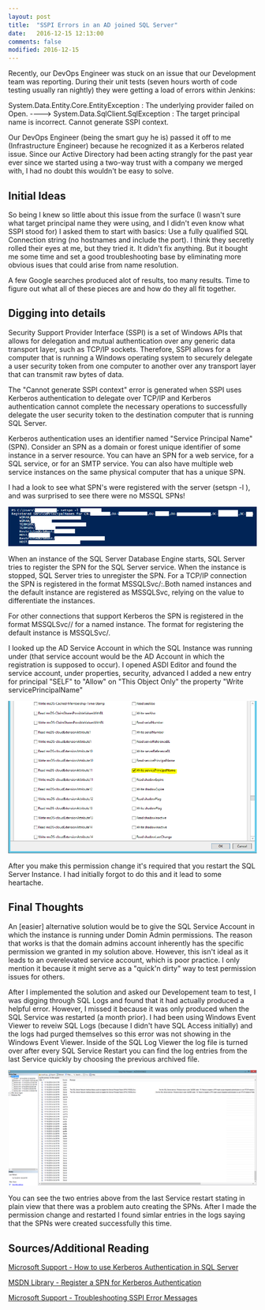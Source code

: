 ```yaml
---
layout: post
title:  "SSPI Errors in an AD joined SQL Server"
date:   2016-12-15 12:13:00
comments: false
modified: 2016-12-15
---
```


Recently, our DevOps Engineer was stuck on an issue that our Development team was reporting. During their unit tests (seven hours worth of code testing usually ran nightly) they were getting a load of errors within Jenkins:

System.Data.Entity.Core.EntityException : The underlying provider failed on Open.
  ----> System.Data.SqlClient.SqlException : The target principal name is incorrect.  Cannot generate SSPI context.

Our DevOps Engineer (being the smart guy he is) passed it off to me (Infrastructure Engineer) because he recognized it as a Kerberos related issue. Since our Active Directory had been acting strangly for the past year ever since we started using a two-way trust with a company we merged with, I had no doubt this wouldn't be easy to solve. 

## Initial Ideas

So being I knew so little about this issue from the surface (I wasn't sure what target principal name they were using, and I didn't even know what SSPI stood for) I asked them to start with basics: Use a fully qualified SQL Connection string (no hostnames and include the port). I think they secretly rolled their eyes at me, but they tried it. It didn't fix anything. But it bought me some time and set a good troubleshooting base by eliminating more obvious isues that could arise from name resolution. 

A few Google searches produced alot of results, too many results. Time to figure out what all of these pieces are and how do they all fit together. 

## Digging into details

Security Support Provider Interface (SSPI) is a set of Windows APIs that allows for delegation and mutual authentication over any generic data transport layer, such as TCP/IP sockets. Therefore, SSPI allows for a computer that is running a Windows operating system to securely delegate a user security token from one computer to another over any transport layer that can transmit raw bytes of data. 

The "Cannot generate SSPI context" error is generated when SSPI uses Kerberos authentication to delegate over TCP/IP and Kerberos authentication cannot complete the necessary operations to successfully delegate the user security token to the destination computer that is running SQL Server.

Kerberos authentication uses an identifier named "Service Principal Name" (SPN). Consider an SPN as a domain or forest unique identifier of some instance in a server resource. You can have an SPN for a web service, for a SQL service, or for an SMTP service. You can also have multiple web service instances on the same physical computer that has a unique SPN.

I had a look to see what SPN's were registered with the server (setspn -l <servername>), and was surprised to see there were no MSSQL SPNs! 

![SPNS](/images/SPNS.PNG)

When an instance of the SQL Server Database Engine starts, SQL Server tries to register the SPN for the SQL Server service. When the instance is stopped, SQL Server tries to unregister the SPN. For a TCP/IP connection the SPN is registered in the format MSSQLSvc/<FQDN>:<tcpport>.Both named instances and the default instance are registered as MSSQLSvc, relying on the <tcpport> value to differentiate the instances.

For other connections that support Kerberos the SPN is registered in the format MSSQLSvc/<FQDN>/<instancename> for a named instance. The format for registering the default instance is MSSQLSvc/<FQDN>.

I looked up the AD Service Account in which the SQL Instance was running under (that service account would be the AD Account in which the registration is supposed to occur). I opened ASDI Editor and found the service account, under properties, security, advanced I added a new entry for principal "SELF" to "Allow" on "This Object Only" the property "Write servicePrincipalName"

![SPNWritePermission](/images/SPNWritePermission.PNG)

After you make this permission change it's required that you restart the SQL Server Instance. I had initially forgot to do this and it lead to some heartache. 

## Final Thoughts 

An [easier] alternative solution would be to give the SQL Service Account in which the instance is running under Domin Admin permissions. The reason that works is that the domain admins account inherently has the specific permission we granted in my solution above. However, this isn't ideal as it leads to an overelevated service account, which is poor practice. I only mention it because it might serve as a "quick'n dirty" way to test permission issues for others. 

After I implemented the solution and asked our Developement team to test, I was digging through SQL Logs and found that it had actually produced a helpful error. However, I missed it because it was only produced when the SQL Service was restarted (a month prior). I had been using Windows Event Viewer to reveiw SQL Logs (because I didn't have SQL Access initially) and the logs had purged themselves so this error was not showing in the Windows Event Viewer. Inside of the SQL Log Viewer the log file is turned over after every SQL Service Restart you can find the log entries from the last Service quickly by choosing the previous archived file.

![SQLLogs](/images/SQLLogs.png)

You can see the two entries above from the last Service restart stating in plain view that there was a problem auto creating the SPNs. After I made the permission change and restarted I found simlar entries in the logs saying that the SPNs were created successfully this time. 

## Sources/Additional Reading

[Microsoft Support - How to use Kerberos Authentication in SQL Server](https://support.microsoft.com/en-us/kb/319723)

[MSDN Library - Register a SPN for Kerberos Authentication](https://support.microsoft.com/en-us/kb/319723)

[Microsoft Support - Troubleshooting SSPI Error Messages](https://support.microsoft.com/en-us/kb/811889)
